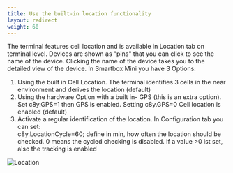 ```yaml
---
title: Use the built-in location functionality
layout: redirect
weight: 60
---
```

The terminal features cell location and is available in Location tab on terminal level. Devices are shown as "pins" that you can click to see the name of the device. Clicking the name of the device takes you to the detailed view of the device. In Smartbox Mini you have 3 Options:
1.	Using the built in Cell Location. The terminal identifies  3 cells in the near environment and derives the location (default)
2.	Using the hardware  Option with a built in- GPS (this is an extra option). Set c8y.GPS=1 then GPS is enabled. Setting c8y.GPS=0 Cell location is enabled (default)
3.	Activate a regular identification of the location. In Configuration tab you can set:
</br>c8y.LocationCycle=60; define in min, how often the location should be checked. 0 means the cycled checking is disabled. If a value >0 ist set, also the tracking is enabled

![Location](/images/devices/smartbox-mini/location.png)
